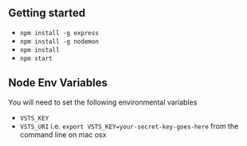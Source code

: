 ## Getting started
* ```npm install -g express```
* ```npm install -g nodemon```
* ```npm install```
* ```npm start```

## Node Env Variables
You will need to set the following environmental variables
* ```VSTS_KEY```
* ```VSTS_URI```
i.e. ```export VSTS_KEY=your-secret-key-goes-here``` from the command line on mac osx
